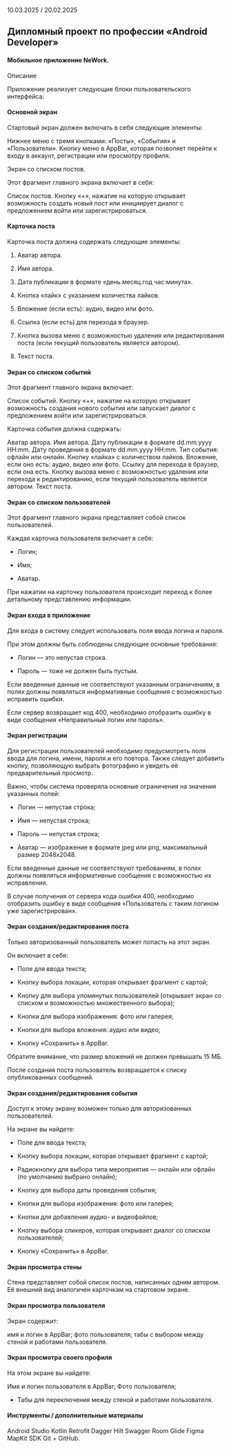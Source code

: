 10.03.2025 / 20.02.2025
## Дипломный проект по профессии «Android Developer»

#### Мобильное приложение NeWork.

Описание

Приложение реализует следующие блоки пользовательского интерфейса:

#### Основной экран
Стартовый экран должен включать в себя следующие элементы:

Нижнее меню с тремя кнопками: «Посты», «События» и «Пользователи». Кнопку меню в
AppBar, которая позволяет перейти к входу в аккаунт, регистрации или просмотру профиля.

Экран со списком постов.

Этот фрагмент главного экрана включает в себя:

Список постов. Кнопку «+», нажатие на которую открывает возможность создать новый пост
или инициирует диалог с предложением войти или зарегистрироваться.
#### Карточка поста
Карточка поста должна содержать следующие элементы:

1. Аватар автора.

2. Имя автора.

3. Дата публикации в формате «день.месяц.год час:минута».

4. Кнопка «лайк» с указанием количества лайков.

5. Вложение (если есть): аудио, видео или фото.

6. Ссылка (если есть) для перехода в браузер.

7. Кнопка вызова меню с возможностью удаления или редактирования поста (если
   текущий пользователь является автором).

8. Текст поста.

#### Экран со списком событий
Этот фрагмент главного экрана включает:

Список событий. Кнопку «+», нажатие на которую открывает возможность создания нового
события или запускает диалог с предложением войти или зарегистрироваться.

Карточка события должна содержать:

Аватар автора. Имя автора.
Дату публикации в формате dd.mm.yyyy HH:mm. Дату проведения в формате dd.mm.yyyy HH:mm.
Тип события: офлайн или онлайн. Кнопку «лайка» с количеством лайков.
Вложение, если оно есть: аудио, видео или фото. Ссылку для перехода в браузер, если она есть.
Кнопку вызова меню с возможностью удаления или перехода к редактированию, если
текущий пользователь является автором. Текст поста.
#### Экран со списком пользователей
Этот фрагмент главного экрана представляет собой список пользователей.

Каждая карточка пользователя включает в себя:

* Логин;

* Имя;

* Аватар.

При нажатии на карточку пользователя происходит переход к более детальному
представлению информации.

#### Экран входа в приложение
Для входа в систему следует использовать поля ввода логина и пароля.

При этом должны быть соблюдены следующие основные требования:

* Логин — это непустая строка.

* Пароль — тоже не должен быть пустым.

Если введенные данные не соответствуют указанным ограничениям, в полях должны
появляться информативные сообщения с возможностью исправить ошибки.

Если сервер возвращает код 400, необходимо отобразить ошибку в виде сообщения
«Неправильный логин или пароль».

#### Экран регистрации
Для регистрации пользователей необходимо предусмотреть поля ввода для логина, имени,
пароля и его повтора. Также следует добавить кнопку, позволяющую выбрать фотографию и
увидеть её предварительный просмотр.

Важно, чтобы система проверяла основные ограничения на значения указанных полей:

* Логин — непустая строка;

* Имя — непустая строка;

* Пароль — непустая строка;

* Аватар — изображение в формате jpeg или png, максимальный размер 2048х2048.

Если введенные данные не соответствуют требованиям, в полях должны появляться
информативные сообщения с возможностью их исправления.

В случае получения от сервера кода ошибки 400, необходимо отобразить ошибку в виде
сообщения «Пользователь с таким логином уже зарегистрирован».
#### Экран создания/редактирования поста
Только авторизованный пользователь может попасть на этот экран.

Он включает в себя:

* Поле для ввода текста;

* Кнопку выбора локации, которая открывает фрагмент с картой;

* Кнопку для выбора упомянутых пользователей (открывает экран со списком и возможностью множественного выбора);

* Кнопки для выбора изображения: фото или галерея;

* Кнопки для выбора вложения: аудио или видео;

* Кнопку «Сохранить» в AppBar.

Обратите внимание, что размер вложений не должен превышать 15 МБ.

После создания поста пользователь возвращается к списку опубликованных сообщений.
#### Экран создания/редактирования события
Доступ к этому экрану возможен только для авторизованных пользователей.

На экране вы найдете:

* Поле для ввода текста;

* Кнопку выбора локации, которая открывает фрагмент с картой;

* Радиокнопку для выбора типа мероприятия — онлайн или офлайн (по умолчанию выбрано онлайн);

* Кнопку для выбора даты проведения события;

* Кнопки для выбора изображения: фото или галерея;

* Кнопки для добавления аудио- и видеофайлов;

* Кнопку выбора спикеров, которая открывает диалог со списком пользователей;

* Кнопку «Сохранить» в AppBar.

#### Экран просмотра стены
Стена представляет собой список постов, написанных одним автором. Её внешний вид
аналогичен карточкам на стартовом экране.

#### Экран просмотра пользователя
Экран содержит:

имя и логин в AppBar;
фото пользователя;
табы с выбором между стеной и работами пользователя.

#### Экран просмотра своего профиля
На этом экране вы найдете:

Имя и логин пользователя в AppBar; Фото пользователя;

* Табы для переключения между стеной и работами пользователя.


#### Инструменты / дополнительные материалы

Android Studio
Kotlin
Retrofit
Dagger Hilt
Swagger
Room
Glide
Figma
MapKit SDK
Git + GitHub.
